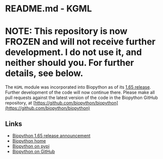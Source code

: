 # README.md - KGML

# **NOTE: This repository is now FROZEN and will not receive further development.** I do not use it, and neither should you. For further details, see below.

The `KGML` module was incorporated into Biopython as of its [1.65 release](https://github.com/biopython/biopython/releases). Further development of the code will now continue there. Please make all pull requests against the latest version of the code in the Biopython GitHub repository, at [https://github.com/biopython/biopython](https://github.com/biopython/biopython)

## Links

* [Biopython 1.65 release announcement](http://news.open-bio.org/news/2014/12/biopython-1-65-released/)
* [Biopython home](http://biopython.org/wiki/Main_Page)
* [Biopython on pypi](https://pypi.python.org/pypi/biopython)
* [Biopython on GitHub](https://github.com/biopython/biopython)

